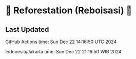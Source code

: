 
# 🌳 Reforestation (Reboisasi) 🌲

## Last Updated

GitHub Actions time: Sun Dec 22 14:16:50 UTC 2024

Indonesia/Jakarta time: Sun Dec 22 21:16:50 WIB 2024

